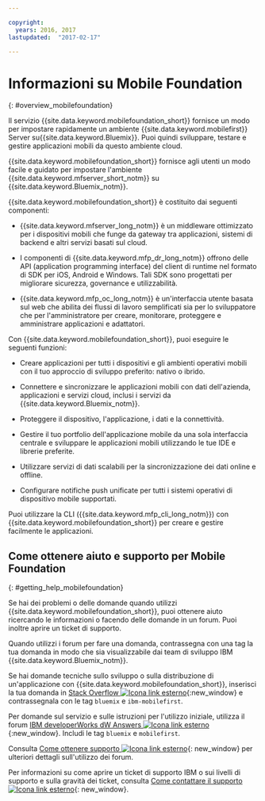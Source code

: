 ```yaml
---

copyright:
  years: 2016, 2017
lastupdated:  "2017-02-17"

---
```


#	Informazioni su Mobile Foundation
{: #overview_mobilefoundation}

Il servizio {{site.data.keyword.mobilefoundation_short}} fornisce un modo per impostare rapidamente un ambiente {{site.data.keyword.mobilefirst}} Server su{{site.data.keyword.Bluemix}}. Puoi quindi sviluppare, testare e gestire applicazioni mobili da questo ambiente cloud.

{{site.data.keyword.mobilefoundation_short}} fornisce agli utenti un modo facile e guidato per impostare l'ambiente {{site.data.keyword.mfserver_short_notm}} <!--in the {{site.data.keyword.containerlong}} --> su {{site.data.keyword.Bluemix_notm}}.

{{site.data.keyword.mobilefoundation_short}} è costituito dai seguenti componenti:

*	{{site.data.keyword.mfserver_long_notm}} è un middleware ottimizzato per i dispositivi mobili che funge da gateway tra applicazioni, sistemi di backend e altri servizi basati sul cloud.

*	I componenti di {{site.data.keyword.mfp_dr_long_notm}} offrono delle API (application programming interface) del client di runtime nel formato di SDK per iOS, Android e Windows. Tali SDK sono progettati per migliorare sicurezza, governance e utilizzabilità.

*	{{site.data.keyword.mfp_oc_long_notm}} è un'interfaccia utente basata sul web che abilita dei flussi di lavoro semplificati sia per lo sviluppatore che per l'amministratore per creare, monitorare, proteggere e amministrare applicazioni e adattatori.

Con {{site.data.keyword.mobilefoundation_short}}, puoi eseguire le seguenti funzioni:

*	Creare applicazioni per tutti i dispositivi e gli ambienti operativi mobili con il tuo approccio di sviluppo preferito: nativo o ibrido.

*	Connettere e sincronizzare le applicazioni mobili con dati dell'azienda, applicazioni e servizi cloud, inclusi i servizi da {{site.data.keyword.Bluemix_notm}}.

*	Proteggere il dispositivo, l'applicazione, i dati e la connettività.

*	Gestire il tuo portfolio dell'applicazione mobile da una sola interfaccia centrale e sviluppare le applicazioni mobili utilizzando le tue IDE e librerie preferite.

*	Utilizzare servizi di dati scalabili per la sincronizzazione dei dati online e offline.

*	Configurare notifiche push unificate per tutti i sistemi operativi di dispositivo mobile supportati.

Puoi utilizzare la CLI ({{site.data.keyword.mfp_cli_long_notm}}) con {{site.data.keyword.mobilefoundation_short}} per creare e gestire facilmente le applicazioni.

<!--{{site.data.keyword.mobilefoundation_short}} service provisions a container in your space in {{site.data.keyword.Bluemix_notm}}. You can see the details of the container that is created, view the container performance, and access the server logs from your {{site.data.keyword.Bluemix_notm}} dashboard.-->

## Come ottenere aiuto e supporto per Mobile Foundation
{: #getting_help_mobilefoundation}

Se hai dei problemi o delle domande quando utilizzi {{site.data.keyword.mobilefoundation_short}}, puoi ottenere aiuto ricercando le informazioni o facendo delle domande in un forum. Puoi inoltre aprire un ticket di supporto.

Quando utilizzi i forum per fare una domanda, contrassegna con una tag la tua domanda in modo che sia visualizzabile dai team di sviluppo IBM {{site.data.keyword.Bluemix_notm}}.

Se hai domande tecniche sullo sviluppo o sulla distribuzione di un'applicazione con {{site.data.keyword.mobilefoundation_short}}, inserisci la tua domanda in [Stack Overflow ![Icona link esterno](../../icons/launch-glyph.svg "Icona link esterno")](http://stackoverflow.com/search?q=ibm-mobilefirst+bluemix){:new_window} e contrassegnala con le tag `bluemix` e `ibm-mobilefirst`.

Per domande sul servizio e sulle istruzioni per l'utilizzo iniziale, utilizza il forum [IBM developerWorks dW Answers ![Icona link esterno](../../icons/launch-glyph.svg "Icona link esterno")](https://developer.ibm.com/answers/topics/mobilefirst/?smartspace=bluemix){:new_window}. Includi le tag `bluemix` e  `mobilefirst`.

Consulta [Come ottenere supporto ![Icona link esterno](../../icons/launch-glyph.svg "Icona link esterno")](https://www.{DomainName}/docs/support/index.html#getting-help){: new_window} per ulteriori dettagli sull'utilizzo dei forum.

Per informazioni su come aprire un ticket di supporto IBM o sui livelli di supporto e sulla gravità dei ticket, consulta [Come contattare il supporto ![Icona link esterno](../../icons/launch-glyph.svg "Icona link esterno")](https://www.{DomainName}/docs/support/index.html#contacting-support){: new_window}.
